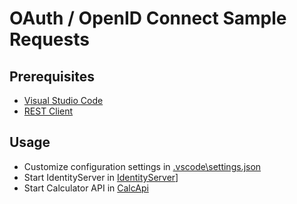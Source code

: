 # OAuth / OpenID Connect Sample Requests

## Prerequisites

- [Visual Studio Code](https://code.visualstudio.com)
- [REST Client](https://marketplace.visualstudio.com/items?itemName=humao.rest-client)

## Usage

- Customize configuration settings in [.vscode\settings.json](.vscode/settings.json)
- Start IdentityServer in [IdentityServer](../src/IdentityServerUi)]
- Start Calculator API in [CalcApi](../src/CalcApi)
